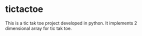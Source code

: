 # tictactoe
This is a tic tak toe project developed in python. It implements 2 dimensional array for tic tak toe.  
